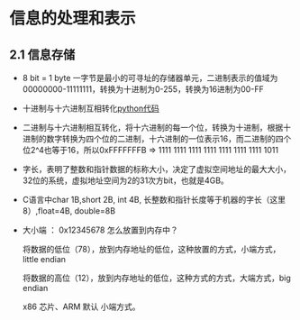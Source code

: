 # 信息的处理和表示
## 2.1 信息存储
- 8 bit = 1 byte 一字节是最小的可寻址的存储器单元，二进制表示的值域为00000000-11111111，转换为十进制为0-255，转换为16进制为00-FF
- 十进制与十六进制互相转化[python代码](CSAPP_learn_base\chapter2\ex2hd.py)
- 二进制与十六进制相互转化，将十六进制的每一个位，转换为十进制，根据十进制的数字转换为四个位的二进制，十六进制的一位表示16，而二进制的四个位2^4也等于16，所以0xFFFFFFFB => 1111 1111 1111 1111 1111 1111 1111 1011
- 字长，表明了整数和指针数据的标称大小，决定了虚拟空间地址的最大大小，32位的系统，虚拟地址空间为2的31次方bit，也就是4GB。
- C语言中char 1B,short 2B, int 4B, 长整数和指针长度等于机器的字长（这里8）,float=4B, double=8B
- 大小端 ：
    0x12345678 怎么放置到内存中？

    将数据的低位（78），放到内存地址的低位，这种放置的方式，小端方式，little endian

    将数据的高位（12），放到内存地址的低位，这种方式的方式，大端方式，big endian

    x86 芯片、ARM 默认 小端方式。